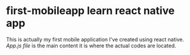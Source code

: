 # first-mobileapp learn react native app
This is actually my first mobile application I've created using react native. 
_App.js file_ is the main content it is where the actual codes are located.
